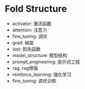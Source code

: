 # Fold Structure

* activator: 激活函数  
* attention: 注意力
* fine_tuning: 调优  
* grad: 梯度
* lost: 损失函数
* model_structure:  模型结构
* prompt_engineering: 提示词工程
* rag:  rag增强
* reinforce_learning: 强化学习
* fine_tuning: 调优训练
